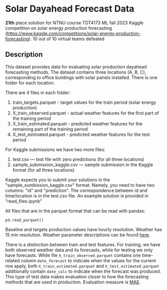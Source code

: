 # Solar Dayahead Forecast Data
**21th** place solution for NTNU course TDT4173 ML fall 2023 Kaggle competition on solar energy production forecasting (https://www.kaggle.com/competitions/solar-energy-production-forecasting).
10 out of 10 virtual teams defeated

## Description
This dataset provides data for evaluating solar production dayahead forecasting methods.
The dataset contains three locations (A, B, C), corresponding to office buildings with solar panels installed.
There is one folder for each location.

There are 4 files in each folder:

1. train_targets.parquet - target values for the train period (solar energy production)
2. X_train_observed.parquet - actual weather features for the first part of the training period
2. X_train_estimated.parquet - predicted weather features for the remaining part of the training period
2. X_test_estimated.parquet - predicted weather features for the test period

For Kaggle submissions we have two more files: 
1. test.csv — test file with zero predictions (for all three locations)
2. sample_submission_kaggle.csv — sample submission in the Kaggle format (for all three locations)

Kaggle expects you to submit your solutions in the "sample_sumbission_kaggle.csv" format. Namely, you need to have two columns: "id" and "prediction".
The correspondence between id and time/location is in the test.csv file. An example solution is provided in "read_files.ipynb"

All files that are in the parquet format that can be read with pandas:
```shell
pd.read_parquet()
```

Baseline and targets production values have hourly resolution.
Weather has 15 min resolution.
Weather parameter descriptions can be found [here](https://www.meteomatics.com/en/api/available-parameters/alphabetic-list/).

There is a distinction between train and test features.
For training, we have both observed weather data and its forecasts, while for testing we only have forecasts.
While file `X_train_observed.parquet` contains one time-related column `date_forecast` to indicate when the values for the current row apply,
both `X_train_estimated.parquet` and  `X_test_estimated.parquet` additionally contain `date_calc` to indicate when the forecast was produced.
This type of test data makes evaluation closer to how the forecasting methods that are used in production.
Evaluation measure is [MAE](https://en.wikipedia.org/wiki/Mean_absolute_error).


